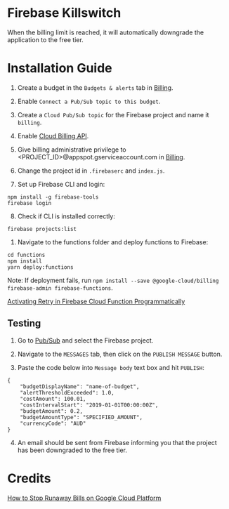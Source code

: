 # Firebase Killswitch
When the billing limit is reached, it will automatically downgrade the application to the free tier.
# Installation Guide

1. Create a budget in the `Budgets & alerts` tab in [Billing](https://console.cloud.google.com/billing).

1. Enable `Connect a Pub/Sub topic to this budget`.

1. Create a `Cloud Pub/Sub topic` for the Firebase project and name it `billing`.

1. Enable [Cloud Billing API](https://console.developers.google.com/apis/api/cloudbilling.googleapis.com).

1. Give billing administrative privilege to <PROJECT_ID>@appspot.gserviceaccount.com in [Billing](https://console.cloud.google.com/billing).

1. Change the project id in `.firebaserc` and `index.js`.

1. Set up Firebase CLI and login:

 ```
 npm install -g firebase-tools
 firebase login
 ```


8. Check if CLI is installed correctly: 
```
firebase projects:list
```

1. Navigate to the functions folder and deploy functions to Firebase:
```
cd functions
npm install
yarn deploy:functions
```

Note: If deployment fails, run
   `npm install --save @google-cloud/billing firebase-admin firebase-functions`.

[Activating Retry in Firebase Cloud Function Programmatically](https://stackoverflow.com/questions/55606808/activate-retry-in-firebase-cloud-function-programmatically)

## Testing

1. Go to [Pub/Sub](https://console.cloud.google.com/cloudpubsub/topic/detail) and select the Firebase project.

1. Navigate to the `MESSAGES` tab, then click on the `PUBLISH MESSAGE` button.

1. Paste the code below into `Message body` text box and hit `PUBLISH`:
```
{
    "budgetDisplayName": "name-of-budget",
    "alertThresholdExceeded": 1.0,
    "costAmount": 100.01,
    "costIntervalStart": "2019-01-01T00:00:00Z",
    "budgetAmount": 0.2,
    "budgetAmountType": "SPECIFIED_AMOUNT",
    "currencyCode": "AUD"
}
```

4. An email should be sent from Firebase informing you that the project has been downgraded to the free tier.

# Credits

[How to Stop Runaway Bills on Google Cloud Platform](https://www.youtube.com/watch?v=KiTg8RPpGG4)
